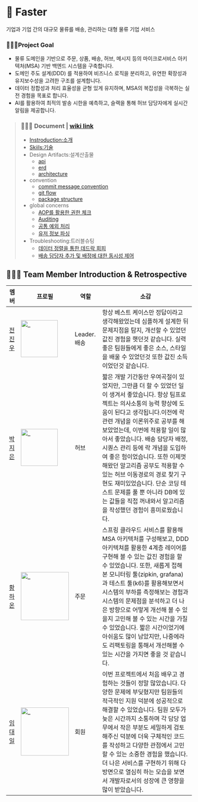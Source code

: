 # 🚀 Faster
기업과 기업 간의 대규모 물류를 배송, 관리하는 대형 물류 기업 서비스

### 🧚🏻‍♀️Project Goal 
- 물류 도메인을 기반으로 주문, 상품, 배송, 허브, 메시지 등의 마이크로서비스 아키텍처(MSA) 기반 백엔드 시스템을 구축합니다.
- 도메인 주도 설계(DDD) 를 적용하여 비즈니스 로직을 분리하고, 유연한 확장성과 유지보수성을 고려한 구조를 설계합니다.
- 데이터 정합성과 처리 효율성을 균형 있게 유지하며, MSA의 복잡성을 극복하는 실전 경험을 목표로 합니다.
- AI를 활용하여 최적의 발송 시한을 예측하고, 슬랙을 통해 허브 담당자에게 실시간 알림을 제공합니다.

> ### 🧑🏻‍🚀 Document | [wiki link](https://github.com/team-faster/faster/wiki)
> - [Instroduction:소개](https://github.com/team-faster/faster/wiki/Instroduction:%EC%86%8C%EA%B0%9C)
> - [Skiils:기술](https://github.com/team-faster/faster/wiki/Skiils:%EA%B8%B0%EC%88%A0)
> - Design Artifacts:설계산출물
>   - [api](https://github.com/team-faster/faster/wiki/api)
>   - [erd](https://github.com/team-faster/faster/wiki/erd)
>   - [architecture](https://github.com/team-faster/faster/wiki/architecture)
> - convention
>   - [commit message convention](https://github.com/team-faster/faster/wiki/commit-message-convention)
>   - [git flow](https://github.com/team-faster/faster/wiki/git-flow)
>   - [package structure](https://github.com/team-faster/faster/wiki/DDD-%EA%B3%84%EC%B8%B5-%EA%B5%AC%EC%A1%B0)
> - global concerns
>   - [AOP를 활용한 권한 체크](https://github.com/team-faster/faster/wiki/AOP%EB%A5%BC-%ED%99%9C%EC%9A%A9%ED%95%9C-%EA%B6%8C%ED%95%9C%EC%B2%B4%ED%81%AC)
>   - [Auditing](https://github.com/team-faster/faster/wiki/Auditing)
>   - [공통 예외 처리](https://github.com/team-faster/faster/wiki/%EA%B3%B5%ED%86%B5-%EC%98%88%EC%99%B8-%EC%B2%98%EB%A6%AC)
>   - [유저 정보 파싱](https://github.com/team-faster/faster/wiki/%EC%9C%A0%EC%A0%80-%EC%A0%95%EB%B3%B4-%ED%8C%8C%EC%8B%B1)
> - Troubleshooting:트러블슈팅
>   - [데이터 정렬을 통한 데드락 회피](https://github.com/team-faster/faster/wiki/%EB%8D%B0%EC%9D%B4%ED%84%B0-%EC%A0%95%EB%A0%AC%EC%9D%84-%ED%86%B5%ED%95%9C-%EB%8D%B0%EB%93%9C%EB%9D%BD-%ED%9A%8C%ED%94%BC)
>   - [배송 담당자 추가 및 배정에 대한 동시성 제어](https://github.com/team-faster/faster/wiki/%EB%B0%B0%EC%86%A1-%EB%8B%B4%EB%8B%B9%EC%9E%90-%EC%B6%94%EA%B0%80-%EB%B0%8F-%EB%B0%B0%EC%A0%95%EC%97%90-%EB%8C%80%ED%95%9C-%EB%8F%99%EC%8B%9C%EC%84%B1-%EC%A0%9C%EC%96%B4)



## 🧑🏻‍🚀 Team Member Introduction & Retrospective
| 멤버                                 | 프로필                                                                                        | 역할         | 소감                                                                                                                                                                                                                                                                                                                |
|------------------------------------|--------------------------------------------------------------------------------------------|------------|-------------------------------------------------------------------------------------------------------------------------------------------------------------------------------------------------------------------------------------------------------------------------------------------------------------------|
| [전진우](https://github.com/hp5234)   | <img src="https://avatars.githubusercontent.com/u/62225840?v=4" width=100px alt="_"/>      | Leader. 배송 | 항상 베스트 케이스만 정답이라고 생각해왔었는데 심플하게 설계한 뒤 문제지점을 탐지, 개선할 수 있었던 값진 경험을 햇던것 같습니다. 실력 좋은 팀원들에게 좋은 소스, 스타일을 배울 수 있었던것 또한 값진 소득이었던것 같습니다.                                                                                                                                                                                    |
| [박지은](https://github.com/je-pa)    | <img src="https://avatars.githubusercontent.com/u/76720692?s=96&v=4" width=100px alt="_"/> | 허브         | 짧은 개발 기간동안 우여곡절이 있었지만, 그만큼 더 할 수 있었던 일이 생겨서 좋았습니다. 항상 팀프로젝트는 의사소통의 능력 향상에 도움이 된다고 생각됩니다.이전에 락 관련 개념을 이론위주로 공부를 해보았었는데, 이번에 적용할 일이 많아서 좋았습니다. 배송 담당자 배정, 시퀀스 관리 등에 락 개념을 도입하여 좋은 험이었습니다. 또한 이제껏 해왔던 알고리즘 공부도 적용할 수 있는 허브 이동경로의 경로 찾기 구현도 재미있었습니다. 단순 코딩 테스트 문제를 풀 뿐 아니라 DB에 있는 값들을 직접 꺼내와서 알고리즘을 작성했던 경험이 흥미로웠습니다. |
| [황하온](https://github.com/HanaHww2) | <img src="https://avatars.githubusercontent.com/u/62924471?v=4" width=130px alt="_"/>      | 주문         | 스프링 클라우드 서비스를 활용해 MSA 아키텍처를 구성해보고, DDD 아키텍쳐를 활용한 4계층 레이어를 구현해 볼 수 있는 값진 경험을 할 수 있었습니다. 또한, 새롭게 접해 본 모니터링 툴(zipkin, grafana) 과 테스트 툴(k6)를 활용해보면서 시스템의 부하를 측정해보는 경험과 시스템의 문제점을 분석하고 더 나은 방향으로 어떻게 개선해 볼 수 있을지 고민해 볼 수 있는 시간을 가질 수 있었습니다. 짧은 시간이었기에 아쉬움도 많이 남았지만, 나중에라도 리팩토링을 통해서 개선해볼 수 있는 시간을 가지면 좋을 것 같습니다.       |
| [임대일](https://github.com/LimdaeIl) | <img src="https://avatars.githubusercontent.com/u/131642334?v=4" width=130px alt="_"/>     | 회원         | 이번 프로젝트에서 처음 배우고 경험하는 것들이 정말 많았습니다. 다양한 문제에 부딪혔지만 팀원들의 적극적인 지원 덕분에 성공적으로 해결할 수 있었습니다. 팀원 모두가 늦은 시간까지 소통하며 각 담당 업무에서 작은 부분도 세밀하게 검토해주신 덕분에 더욱 구체적인 코드를 작성하고 다양한 관점에서 고민할 수 있는 소중한 경험을 했습니다. 더 나은 서비스를 구현하기 위해 다방면으로 열심히 하는 모습을 보면서 개발자로서의 성장에 큰 영향을 많이 받았습니다.                                                      |
